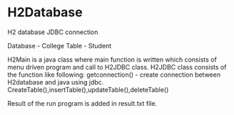 # H2Database
H2 database JDBC connection

Database - College
Table - Student


H2Main is a java class where main function is written which consists of menu driven program and call to H2JDBC class.
H2JDBC class consists of the function like following:
getconnection() - create connection between H2database and java using jdbc.
CreateTable(),insertTable(),updateTable(),deleteTable()

Result of the run program is added in result.txt file.
